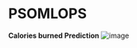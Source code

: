 # PSOMLOPS
**Calories burned Prediction**
![image](https://github.com/Jahfal102/PSOMLOPS/assets/100214312/115ef44e-537e-4525-9f9c-d5356d693a1f)

